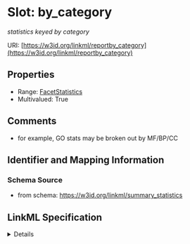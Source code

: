 # Slot: by_category
_statistics keyed by category_


URI: [https://w3id.org/linkml/reportby_category](https://w3id.org/linkml/reportby_category)



<!-- no inheritance hierarchy -->




## Properties

* Range: [FacetStatistics](FacetStatistics.md)
* Multivalued: True







## Comments

* for example, GO stats may be broken out by MF/BP/CC

## Identifier and Mapping Information







### Schema Source


* from schema: https://w3id.org/linkml/summary_statistics




## LinkML Specification

<details>
```yaml
name: by_category
description: statistics keyed by category
comments:
- for example, GO stats may be broken out by MF/BP/CC
from_schema: https://w3id.org/linkml/summary_statistics
rank: 1000
multivalued: true
alias: by_category
domain_of:
- GlobalStatistics
range: FacetStatistics
inlined: true

```
</details>